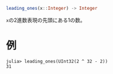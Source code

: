 ```julia
leading_ones(x::Integer) -> Integer
```

`x`の2進数表現の先頭にある1の数。

# 例

```jldoctest
julia> leading_ones(UInt32(2 ^ 32 - 2))
31
```
